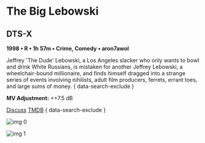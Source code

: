 # The Big Lebowski

## DTS-X

**1998 • R • 1h 57m • Crime, Comedy • aron7awol**

Jeffrey 'The Dude' Lebowski, a Los Angeles slacker who only wants to bowl and drink White Russians, is mistaken for another Jeffrey Lebowski, a wheelchair-bound millionaire, and finds himself dragged into a strange series of events involving nihilists, adult film producers, ferrets, errant toes, and large sums of money.
{ data-search-exclude }

**MV Adjustment:** ++7.5 dB

[Discuss](https://www.avsforum.com/threads/bass-eq-for-filtered-movies.2995212/post-57267150)  [TMDB](115)
{ data-search-exclude }

![img 0](https://i.imgur.com/rC57wGP.jpg)

![img 1](https://i.imgur.com/Z4movtH.jpg)

